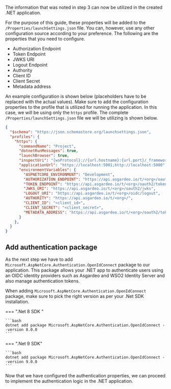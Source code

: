 

The information that was noted in step 3 can now be utilized in the created .NET application.

For the purpose of this guide, these properties will be added to the `/Properties/launchSettings.json` file. You can, however, use any other configuration source according to your preference. The following are the properties that you need to configure.

- Authorization Endpoint
- Token Endpoint
- JWKS URI
- Logout Endpoint
- Authority
- Client ID
- Client Secret
- Metadata address

An example configuration is shown below (placeholders have to be replaced with the actual values). Make sure to add the configuration properties to the profile that is utilized for running the application. In this case, we will be using only the `https` profile. The complete `/Properties/launchSettings.json` file we will be utilizing is shown below.

```json title="launchSettings.json" hl_lines="12-19"
{
  "$schema": "https://json.schemastore.org/launchsettings.json",
  "profiles": {
    "https": {
      "commandName": "Project",
      "dotnetRunMessages": true,
      "launchBrowser": true,
      "inspectUri": "{wsProtocol}://{url.hostname}:{url.port}/_framework/debug/ws-proxy?browser={browserInspectUri}",
      "applicationUrl": "https://localhost:5001;http://localhost:5000",
      "environmentVariables": {
        "ASPNETCORE_ENVIRONMENT": "Development",
        "AUTHORIZATION_ENDPOINT": "https://api.asgardeo.io/t/<org>/oauth2/authorize",
        "TOKEN_ENDPOINT": "https://api.asgardeo.io/t/<org>/oauth2/token",
        "JWKS_URI": "https://api.asgardeo.io/t/<org>/oauth2/jwks",
        "LOGOUT_URI": "https://api.asgardeo.io/t/<org>/oidc/logout",
        "AUTHORITY": "https://api.asgardeo.io/t/<org>/",
        "CLIENT_ID": "<client_id>",
        "CLIENT_SECRET": "<client_secret>",
        "METADATA_ADDRESS": "https://api.asgardeo.io/t/<org>/oauth2/token/.well-known/openid-configuration"
      }
    },
  }
}
```

## Add authentication package 

As the next step we have to add `Microsoft.AspNetCore.Authentication.OpenIdConnect` package to our application. This package allows your .NET app to authenticate users using an OIDC identity providers such as Asgardeo and WSO2 Identity Server and also manage authentication tokens. 

When adding `Microsoft.AspNetCore.Authentication.OpenIdConnect` package, make sure to pick the right version as per your .Net SDK installation. 

=== ".Net 8 SDK "

    ```bash
    dotnet add package Microsoft.AspNetCore.Authentication.OpenIdConnect --version 8.0.0
    ```

=== ".Net 9 SDK"

    ```bash
    dotnet add package Microsoft.AspNetCore.Authentication.OpenIdConnect --version 9.0.0
    ```

Now that we have configured the authentication properties, we can proceed to implement the authentication logic in the .NET application.

